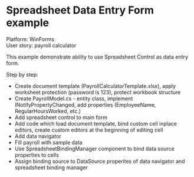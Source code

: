 # Spreadsheet Data Entry Form example

Platform: WinForms  
User story: payroll calculator

This example demonstrate ability to use Spreadsheet Control as data entry form.

Step by step:  
* Create document template (PayrollCalculatorTemplate.xlsx), apply worksheet protection (password is 123), protect workbook structure
* Create PayrollModel.cs - entity class, implement INotifyPropertyChanged, add properties (EmployeeName, RegularHoursWorked, etc.)
* Add spreadsheet control to main form
* Add code which load document template, bind custom cell inplace editors, create custom editors at the beginning of editing cell
* Add data navigator
* Fill payroll with sample data
* Use SpreadsheetBindingManager component to bind data source properties to cells
* Assign binding source to DataSource properites of data navigator and spreadsheet binding manager
 
